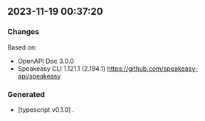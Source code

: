 

## 2023-11-19 00:37:20
### Changes
Based on:
- OpenAPI Doc 3.0.0 
- Speakeasy CLI 1.121.1 (2.194.1) https://github.com/speakeasy-api/speakeasy
### Generated
- [typescript v0.1.0] .